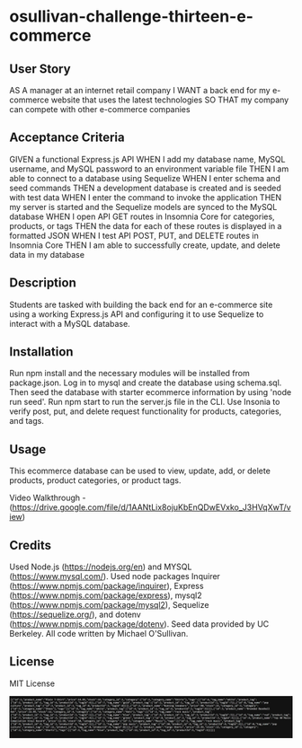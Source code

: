 # osullivan-challenge-thirteen-e-commerce

## User Story
AS A manager at an internet retail company
I WANT a back end for my e-commerce website that uses the latest technologies
SO THAT my company can compete with other e-commerce companies

## Acceptance Criteria
GIVEN a functional Express.js API
WHEN I add my database name, MySQL username, and MySQL password to an environment variable file
THEN I am able to connect to a database using Sequelize
WHEN I enter schema and seed commands
THEN a development database is created and is seeded with test data
WHEN I enter the command to invoke the application
THEN my server is started and the Sequelize models are synced to the MySQL database
WHEN I open API GET routes in Insomnia Core for categories, products, or tags
THEN the data for each of these routes is displayed in a formatted JSON
WHEN I test API POST, PUT, and DELETE routes in Insomnia Core
THEN I am able to successfully create, update, and delete data in my database

## Description

Students are tasked with building the back end for an e-commerce site using a working Express.js API and configuring it to use Sequelize to interact with a MySQL database.

## Installation

Run npm install and the necessary modules will be installed from package.json. Log in to mysql and create the database using schema.sql. Then seed the database with starter ecommerce information by using 'node run seed'. Run npm start to run the server.js file in the CLI. Use Insonia to verify post, put, and delete request functionality for products, categories, and tags.

## Usage

This ecommerce database can be used to view, update, add, or delete products, product categories, or product tags.

Video Walkthrough - (https://drive.google.com/file/d/1AANtLix8ojuKbEnQDwEVxko_J3HVqXwT/view)

## Credits

Used Node.js (https://nodejs.org/en) and MYSQL (https://www.mysql.com/). Used node packages Inquirer (https://www.npmjs.com/package/inquirer), Express (https://www.npmjs.com/package/express),  mysql2 (https://www.npmjs.com/package/mysql2), Sequelize (https://sequelize.org/), and dotenv (https://www.npmjs.com/package/dotenv). Seed data provided by UC Berkeley. All code written by Michael O'Sullivan.

## License

MIT License

![Model](https://github.com/michaelhallosullivan/osullivan-challenge-thirteen-e-commerce/blob/main/examples/ecommerce-products.jpg)